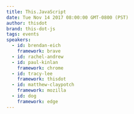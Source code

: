 ```yaml
---
title: This.JavaScript
date: Tue Nov 14 2017 08:00:00 GMT-0800 (PST)
author: thisdot
brand: this-dot-js
tags: events
speakers:
  - id: brendan-eich
    framework: brave
  - id: rachel-andrew
  - id: paul-kinlan
    framework: chrome
  - id: tracy-lee
    framework: thisdot
  - id: matthew-claypotch
    framework: mozilla
  - id: dog
    framework: edge
---
```

